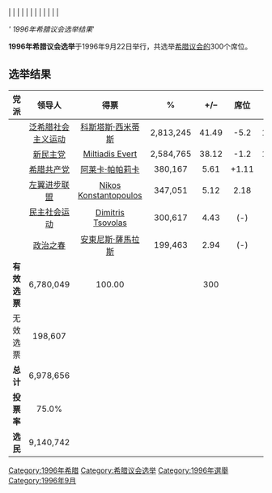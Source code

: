 |  |
|  |
|  |
|  |
|  |
|  |

*' 1996年希腊议会选举结果*'

**1996年希腊议会选举**于1996年9月22日举行，共选举[希腊议会的](../Page/希腊议会.md "wikilink")300个席位。

## 选举结果

|    党派    |                     领导人                      |                                  得票                                  |     %     | \+/–  |   席位   | \+/– |
| :------: | :------------------------------------------: | :------------------------------------------------------------------: | :-------: | :---: | :----: | :--: |
|          | [泛希腊社会主义运动](../Page/泛希腊社会主义运动.md "wikilink") |             [科斯塔斯·西米蒂斯](../Page/科斯塔斯·西米蒂斯.md "wikilink")             | 2,813,245 | 41.49 | \-5.2  | 162  |
|          |  [新民主党](../Page/新民主党_\(希腊\).md "wikilink")   |       [Miltiadis Evert](../Page/Miltiadis_Evert.md "wikilink")       | 2,584,765 | 38.12 | \-1.2  | 108  |
|          |     [希腊共产党](../Page/希腊共产党.md "wikilink")     |              [阿莱卡·帕帕莉卡](../Page/阿莱卡·帕帕莉卡.md "wikilink")              |  380,167  | 5.61  | \+1.11 |  11  |
|          |    [左翼进步联盟](../Page/左翼进步联盟.md "wikilink")    | [Nikos Konstantopoulos](../Page/Nikos_Konstantopoulos.md "wikilink") |  347,051  | 5.12  |  2.18  |  10  |
|          |    [民主社会运动](../Page/民主社会运动.md "wikilink")    |     [Dimitris Tsovolas](../Page/Dimitris_Tsovolas.md "wikilink")     |  300,617  | 4.43  |  (-)   |  9   |
|          |      [政治之春](../Page/政治之春.md "wikilink")      |             [安東尼斯·薩馬拉斯](../Page/安東尼斯·薩馬拉斯.md "wikilink")             |  199,463  | 2.94  |  (-)   | (-)  |
| **有效选票** |                  6,780,049                   |                                100.00                                |           |  300  |        |      |
|   无效选票   |                   198,607                    |                                                                      |           |       |        |      |
|  **总计**  |                  6,978,656                   |                                                                      |           |       |        |      |
| **投票率**  |                    75.0%                     |                                                                      |           |       |        |      |
|  **选民**  |                  9,140,742                   |                                                                      |           |       |        |      |

[Category:1996年希腊](https://zh.wikipedia.org/wiki/Category:1996年希腊 "wikilink")
[Category:希腊议会选举](https://zh.wikipedia.org/wiki/Category:希腊议会选举 "wikilink")
[Category:1996年選舉](https://zh.wikipedia.org/wiki/Category:1996年選舉 "wikilink")
[Category:1996年9月](https://zh.wikipedia.org/wiki/Category:1996年9月 "wikilink")
